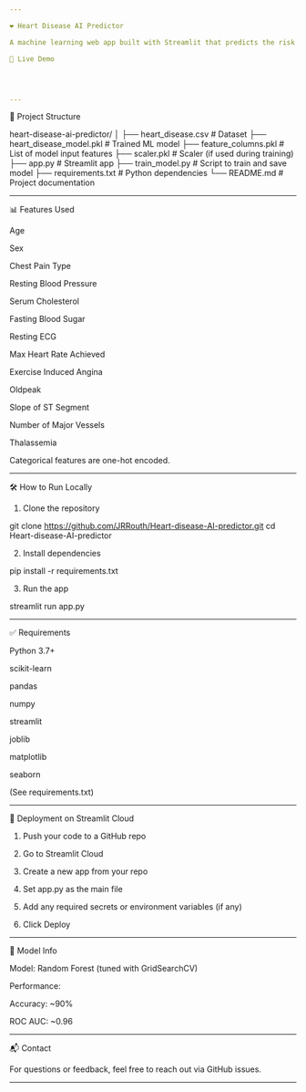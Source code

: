 ```yaml
---

❤️ Heart Disease AI Predictor

A machine learning web app built with Streamlit that predicts the risk of heart disease based on user input. It uses a tuned Random Forest Classifier trained on a heart disease dataset.

🚀 Live Demo




---
```


📂 Project Structure

heart-disease-ai-predictor/
│
├── heart_disease.csv             # Dataset
├── heart_disease_model.pkl       # Trained ML model
├── feature_columns.pkl           # List of model input features
├── scaler.pkl                    # Scaler (if used during training)
├── app.py                        # Streamlit app
├── train_model.py                # Script to train and save model
├── requirements.txt              # Python dependencies
└── README.md                     # Project documentation


---

📊 Features Used

Age

Sex

Chest Pain Type

Resting Blood Pressure

Serum Cholesterol

Fasting Blood Sugar

Resting ECG

Max Heart Rate Achieved

Exercise Induced Angina

Oldpeak

Slope of ST Segment

Number of Major Vessels

Thalassemia


Categorical features are one-hot encoded.


---

🛠️ How to Run Locally

1. Clone the repository

git clone https://github.com/JRRouth/Heart-disease-AI-predictor.git
cd Heart-disease-AI-predictor


2. Install dependencies

pip install -r requirements.txt


3. Run the app

streamlit run app.py

---

✅ Requirements

Python 3.7+

scikit-learn

pandas

numpy

streamlit

joblib

matplotlib

seaborn


(See requirements.txt)


---

📌 Deployment on Streamlit Cloud

1. Push your code to a GitHub repo


2. Go to Streamlit Cloud


3. Create a new app from your repo


4. Set app.py as the main file


5. Add any required secrets or environment variables (if any)


6. Click Deploy




---

🤖 Model Info

Model: Random Forest (tuned with GridSearchCV)

Performance:

Accuracy: ~90%

ROC AUC: ~0.96




---

📬 Contact

For questions or feedback, feel free to reach out via GitHub issues.


---


